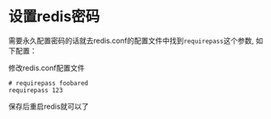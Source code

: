 # 设置redis密码

需要永久配置密码的话就去redis.conf的配置文件中找到`requirepass`这个参数, 如下配置：

修改redis.conf配置文件
```
# requirepass foobared
requirepass 123
```
保存后重启redis就可以了
